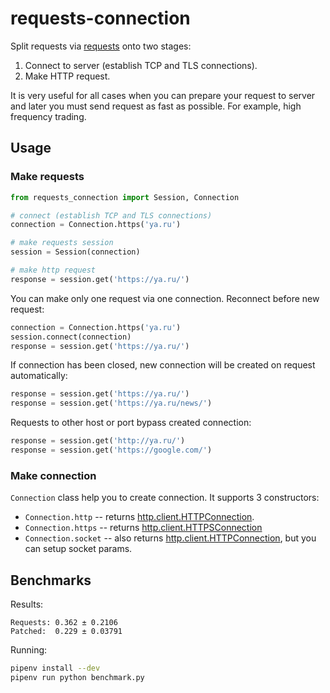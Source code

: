 # requests-connection

Split requests via [requests](https://github.com/requests/requests) onto two stages:

1. Connect to server (establish TCP and TLS connections).
2. Make HTTP request.

It is very useful for all cases when you can prepare your request to server and later you must send request as fast as possible. For example, high frequency trading.


## Usage

### Make requests

```python
from requests_connection import Session, Connection

# connect (establish TCP and TLS connections)
connection = Connection.https('ya.ru')

# make requests session
session = Session(connection)

# make http request
response = session.get('https://ya.ru/')
```

You can make only one request via one connection. Reconnect before new request:

```python
connection = Connection.https('ya.ru')
session.connect(connection)
response = session.get('https://ya.ru/')
```

If connection has been closed, new connection will be created on request automatically:

```python
response = session.get('https://ya.ru/')
response = session.get('https://ya.ru/news/')
```

Requests to other host or port bypass created connection:

```python
response = session.get('http://ya.ru/')
response = session.get('https://google.com/')
```

### Make connection

`Connection` class help you to create connection. It supports 3 constructors:

* `Connection.http` -- returns [http.client.HTTPConnection](https://docs.python.org/3/library/http.client.html#http.client.HTTPConnection).
* `Connection.https` -- returns [http.client.HTTPSConnection](https://docs.python.org/3/library/http.client.html#http.client.HTTPSConnection)
* `Connection.socket` -- also returns [http.client.HTTPConnection](https://docs.python.org/3/library/http.client.html#http.client.HTTPConnection), but you can setup socket params.


## Benchmarks

Results:

```
Requests: 0.362 ± 0.2106
Patched:  0.229 ± 0.03791
```

Running:

```bash
pipenv install --dev
pipenv run python benchmark.py
```
